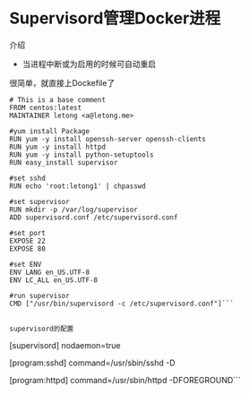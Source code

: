 # Supervisord管理Docker进程

介绍

* 当进程中断或为启用的时候可自动重启


很简单，就直接上Dockefile了
```
# This is a base comment
FROM centos:latest
MAINTAINER letong <a@letong.me>

#yum install Package
RUN yum -y install openssh-server openssh-clients
RUN yum -y install httpd
RUN yum -y install python-setuptools
RUN easy_install supervisor

#set sshd
RUN echo 'root:letong1' | chpasswd

#set supervisor
RUN mkdir -p /var/log/supervisor
ADD supervisord.conf /etc/supervisord.conf

#set port
EXPOSE 22
EXPOSE 80

#set ENV
ENV LANG en_US.UTF-8
ENV LC_ALL en_US.UTF-8

#run supervisor
CMD ["/usr/bin/supervisord -c /etc/supervisord.conf"]```


supervisord的配置
```
[supervisord]
nodaemon=true

[program:sshd]
command=/usr/sbin/sshd -D

[program:httpd]
command=/usr/sbin/httpd -DFOREGROUND```




